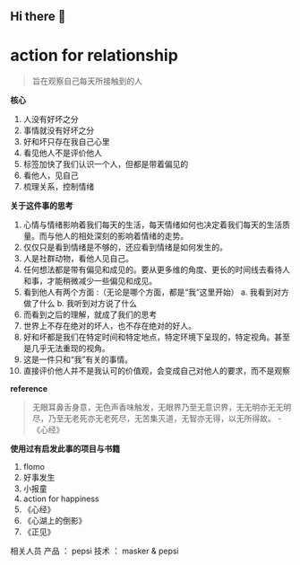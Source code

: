 ## Hi there 👋

# action for relationship
 > 旨在观察自己每天所接触到的人
 
 
**核心**
1. 人没有好坏之分
2. 事情就没有好坏之分
3. 好和坏只存在我自己心里
4. 看见他人不是评价他人
5. 标签加快了我们认识一个人，但都是带着偏见的
6. 看他人，见自己
7. 梳理关系，控制情绪
 
 
 **关于这件事的思考**
 1. 心情与情绪影响着我们每天的生活，每天情绪如何也决定着我们每天的生活质量。而与他人的相处深刻的影响着情绪的走势。
 2. 仅仅只是看到情绪是不够的，还应看到情绪是如何发生的。
 3. 人是社群动物，看他人见自己。
 4. 任何想法都是带有偏见和成见的。要从更多维的角度、更长的时间线去看待人和事，才能稍微减少一些偏见和成见。
 5. 看到他人有两个方面 :（无论是哪个方面，都是“我”这里开始）
  a. 我看到对方做了什么
  b. 我听到对方说了什么
 6. 而看到之后的理解，就成了我们的思考
 7. 世界上不存在绝对的坏人，也不存在绝对的好人。
 8. 好和坏都是我们在特定时间和特定地点，特定环境下呈现的，特定视角。甚至是几乎无法重现的视角。
 9. 这是一件只和“我”有关的事情。 
 10. 直接评价他人并不是我认可的价值观，会变成自己对他人的要求，而不是观察
 
 
 
 **reference**
> 无眼耳鼻舌身意，无色声香味触发，无眼界乃至无意识界，无无明亦无无明尽，乃至无老死亦无老死尽，无苦集灭道，无智亦无得，以无所得故。  - 《心经》
 
 
 **使用过有启发此事的项目与书籍**
 1. flomo
 2. 好事发生
 3. 小报童
 4. action for happiness
 5. 《心经》
 6. 《心湖上的倒影》
 7. 《正见》





 相关人员
 产品 ： pepsi
 技术 ： masker & pepsi
 
